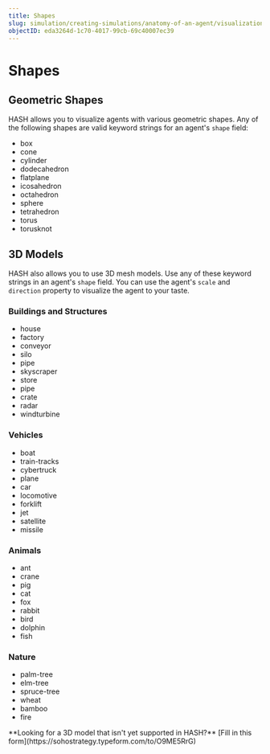 ```yaml
---
title: Shapes
slug: simulation/creating-simulations/anatomy-of-an-agent/visualization/shapes
objectID: eda3264d-1c70-4017-99cb-69c40007ec39
---
```


# Shapes

## Geometric Shapes

HASH allows you to visualize agents with various geometric shapes. Any of the following shapes are valid keyword strings for an agent's `shape` field:

* box
* cone
* cylinder
* dodecahedron
* flatplane
* icosahedron
* octahedron
* sphere
* tetrahedron
* torus
* torusknot

## 3D Models

HASH also allows you to use 3D mesh models. Use any of these keyword strings in an agent's `shape` field. You can use the agent's `scale` and `direction` property to visualize the agent to your taste.

### Buildings and Structures

* house
* factory
* conveyor
* silo
* pipe
* skyscraper
* store
* pipe
* crate
* radar
* windturbine

### Vehicles

* boat
* train-tracks
* cybertruck
* plane
* car
* locomotive
* forklift
* jet
* satellite
* missile

### Animals

* ant
* crane
* pig
* cat
* fox
* rabbit
* bird
* dolphin
* fish

### Nature

* palm-tree
* elm-tree
* spruce-tree
* wheat
* bamboo
* fire

<Hint style="info">
**Looking for a 3D model that isn't yet supported in HASH?** [Fill in this form](https://sohostrategy.typeform.com/to/O9ME5RrG)
</Hint>

